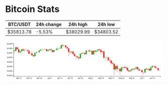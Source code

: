 # Bitcoin Stats

BTC/USDT|24h change|24h high|24h low|
|---|---|---|---|
|$35813.78|-5.53%|$38029.99|$34803.52|

<img src="./chart.svg">
